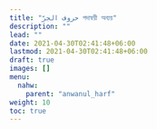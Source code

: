 ```yaml
---
title: "حروف الجرّ পদান্বয়ী অব্যয়"
description: ""
lead: ""
date: 2021-04-30T02:41:48+06:00
lastmod: 2021-04-30T02:41:48+06:00
draft: true
images: []
menu: 
  nahw:
    parent: "anwanul_harf"
weight: 10
toc: true
---
```



